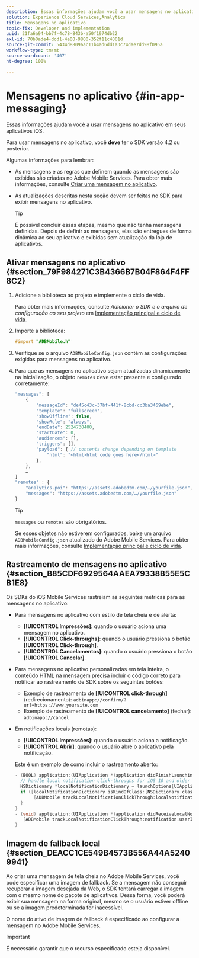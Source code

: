 ```yaml
---
description: Essas informações ajudam você a usar mensagens no aplicativo em seus aplicativos iOS.
solution: Experience Cloud Services,Analytics
title: Mensagens no aplicativo
topic-fix: Developer and implementation
uuid: 21fa6a94-bb7f-4c78-843b-a50f1974db22
exl-id: 70b0ade4-dcd1-4e00-9800-352f11c4001d
source-git-commit: 5434d8809aac11b4ad6dd1a3c74dae7dd98f095a
workflow-type: tm+mt
source-wordcount: '407'
ht-degree: 100%

---
```


# Mensagens no aplicativo  {#in-app-messaging}

Essas informações ajudam você a usar mensagens no aplicativo em seus aplicativos iOS.

Para usar mensagens no aplicativo, você **deve** ter o SDK versão 4.2 ou posterior.

Algumas informações para lembrar:

* As mensagens e as regras que definem quando as mensagens são exibidas são criadas no Adobe Mobile Services. Para obter mais informações, consulte [ Criar uma mensagem no aplicativo](/help/using/in-app-messaging/t-in-app-message/t-in-app-message.md).
* As atualizações descritas nesta seção devem ser feitas no SDK para exibir mensagens no aplicativo.

   >[!TIP]
   >
   >É possível concluir essas etapas, mesmo que não tenha mensagens definidas. Depois de definir as mensagens, elas são entregues de forma dinâmica ao seu aplicativo e exibidas sem atualização da loja de aplicativos.

## Ativar mensagens no aplicativo {#section_79F984271C3B4366B7B04F864F4FF8C2}

1. Adicione a biblioteca ao projeto e implemente o ciclo de vida.

   Para obter mais informações, consulte *Adicionar o SDK e o arquivo de configuração ao seu projeto* em [Implementação principal e ciclo de vida](/help/ios/getting-started/requirements.md).

1. Importe a biblioteca:

   ```objective-c
   #import "ADBMobile.h"
   ```

1. Verifique se o arquivo `ADBMobileConfig.json` contém as configurações exigidas para mensagens no aplicativo.
1. Para que as mensagens no aplicativo sejam atualizadas dinamicamente na inicialização, o objeto `remotes` deve estar presente e configurado corretamente:

   ```js
   "messages": [ 
       { 
           "messageId": "de45c43c-37bf-441f-8cbd-cc3ba3469ebe", 
           "template": "fullscreen", 
           "showOffline": false, 
           "showRule": "always", 
           "endDate": 2524730400, 
           "startDate": 0, 
           "audiences": [], 
           "triggers": [], 
           "payload": { // contents change depending on template 
               "html": "<html>html code goes here</html>" 
           }, 
       }, 
       … 
   ] 
   "remotes" : { 
       "analytics.poi": "https://assets.adobedtm.com/…/yourfile.json", 
       "messages": "https://assets.adobedtm.com/…/yourfile.json" 
   }
   ```

   >[!TIP]
   >
   >`messages` ou `remotes` são obrigatórios.

   Se esses objetos não estiverem configurados, baixe um arquivo `ADBMobileConfig.json` atualizado do Adobe Mobile Services. Para obter mais informações, consulte [Implementação principal e ciclo de vida](/help/ios/getting-started/requirements.md).

## Rastreamento de mensagens no aplicativo {#section_B85CDF6929564AAEA79338B55E5CB1E8}

Os SDKs do iOS Mobile Services rastreiam as seguintes métricas para as mensagens no aplicativo:

* Para mensagens no aplicativo com estilo de tela cheia e de alerta:

   * **[!UICONTROL Impressões]**: quando o usuário aciona uma mensagem no aplicativo.
   * **[!UICONTROL Click-throughs]**: quando o usuário pressiona o botão **[!UICONTROL Click-through]**.
   * **[!UICONTROL Cancelamentos]**: quando o usuário pressiona o botão **[!UICONTROL Cancelar]**.

* Para mensagens no aplicativo personalizadas em tela inteira, o conteúdo HTML na mensagem precisa incluir o código correto para notificar ao rastreamento de SDK sobre os seguintes botões:

   * Exemplo de rastreamento de **[!UICONTROL click-through]** (redirecionamento):  `adbinapp://confirm/?url=https://www.yoursite.com`
   * Exemplo de rastreamento de **[!UICONTROL cancelamento]** (fechar): `adbinapp://cancel`

* Em notificações locais (remotas):

   * **[!UICONTROL Impressões]**: quando o usuário aciona a notificação.
   * **[!UICONTROL Abrir]**: quando o usuário abre o aplicativo pela notificação.

   Este é um exemplo de como incluir o rastreamento aberto:

   ```objective-c
   - (BOOL) application:(UIApplication *)application didFinishLaunchingWithOptions:(NSDictionary *)launchOptions { 
     // handle local notification click-throughs for iOS 10 and older 
     NSDictionary *localNotificationDictionary = launchOptions[UIApplicationLaunchOptionsLocalNotificationKey]; 
     if ([localNotificationDictionary isKindOfClass:[NSDictionary class]]) { 
          [ADBMobile trackLocalNotificationClickThrough:localNotificationDictionary]; 
     } 
   } 
   - (void) application:(UIApplication *)application didReceiveLocalNotification:(UILocalNotification *)notification { 
      [ADBMobile trackLocalNotificationClickThrough:notification.userInfo]; 
   }
   ```

## Imagem de fallback local {#section_DEACC1CE549B4573B556A44A52409941}

Ao criar uma mensagem de tela cheia no Adobe Mobile Services, você pode especificar uma imagem de fallback. Se a mensagem não conseguir recuperar a imagem desejada da Web, o SDK tentará carregar a imagem com o mesmo nome do pacote de aplicativos. Dessa forma, você poderá exibir sua mensagem na forma original, mesmo se o usuário estiver offline ou se a imagem predeterminada for inacessível.

O nome do ativo de imagem de fallback é especificado ao configurar a mensagem no Adobe Mobile Services.

>[!IMPORTANT]
>
>É necessário garantir que o recurso especificado esteja disponível.

